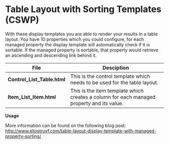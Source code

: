 Table Layout with Sorting Templates (CSWP)
================

With these display templates you are able to render your results in a table layout. You have 10 properties which you could configure, for each managed property the display template will automatically check if it is sortable. If the managed property is sortable, that property would retrieve an ascending and descending link behind it.

File | Desciption
--- | ---
__Control_List_Table.html__ | This is the control template which needs to be used for the table layout.
__Item_List_Item.html__ | This is the item template which creates a column for each managed property and its value.


**Usage**

More information can be found on the following blog post: http://www.eliostruyf.com/table-layout-display-template-with-managed-property-sorting/